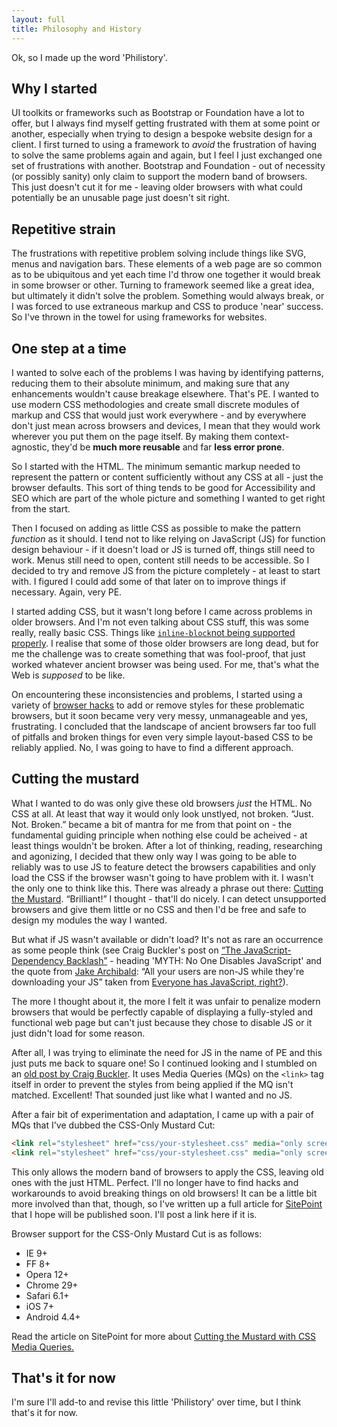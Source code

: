 ```yaml
---
layout: full
title: Philosophy and History
---
```


Ok, so I made up the word 'Philistory'.

Why I started
-------------

UI toolkits or frameworks such as Bootstrap or Foundation have a lot to offer, but I always find myself getting frustrated with them at some point or another, especially when trying to design a bespoke website design for a client. I first turned to using a framework to _avoid_ the frustration of having to solve the same problems again and again, but I feel I just exchanged one set of frustrations with another. Bootstrap and Foundation - out of necessity (or possibly sanity) only claim to support the modern band of browsers. This just doesn't cut it for me - leaving older browsers with what could potentially be an unusable page just doesn't sit right.

## Repetitive strain

The frustrations with repetitive problem solving include things like SVG, menus and navigation bars. These elements of a web page are so common as to be ubiquitous and yet each time I'd throw one together it would break in some browser or other. Turning to framework seemed like a great idea, but ultimately it didn't solve the problem. Something would always break, or I was forced to use extraneous markup and CSS to produce 'near' success. So I've thrown in the towel for using frameworks for websites.

One step at a time
------------------

I wanted to solve each of the problems I was having by identifying patterns, reducing them to their absolute minimum, and making sure that any enhancements wouldn't cause breakage elsewhere. That's PE. I wanted to use modern CSS methodologies and create small discrete modules of markup and CSS that would just work everywhere - and by everywhere don't just mean across browsers and devices, I mean that they would work wherever you put them on the page itself. By making them context-agnostic, they'd be **much more reusable** and far **less error prone**.

So I started with the HTML. The minimum semantic markup needed to represent the pattern or content sufficiently without any CSS at all - just the browser defaults. This sort of thing tends to be good for Accessibility and SEO which are part of the whole picture and something I wanted to get right from the start.

Then I focused on adding as little CSS as possible to make the pattern _function_ as it should. I tend not to like relying on JavaScript (JS) for function design behaviour - if it doesn't load or JS is turned off, things still need to work. Menus still need to open, content still needs to be accessible. So I decided to try and remove JS from the picture completely - at least to start with. I figured I could add some of that later on to improve things if necessary. Again, very PE.

I started adding CSS, but it wasn't long before I came across problems in older browsers. And I'm not even talking about CSS stuff, this was some really, really basic CSS. Things like [`inline-block`](http://caniuse.com/#feat=inline-block)[not being supported properly](https://blog.mozilla.org/webdev/2009/02/20/cross-browser-inline-block/). I realise that some of those older browsers are long dead, but for me the challenge was to create something that was fool-proof, that just worked whatever ancient browser was being used. For me, that's what the Web is _supposed_ to be like.

On encountering these inconsistencies and problems, I started using a variety of [browser hacks](http://browserhacks.com/) to add or remove styles for these problematic browsers, but it soon became very very messy, unmanageable and yes, frustrating. I concluded that the landscape of ancient browsers far too full of pitfalls and broken things for even very simple layout-based CSS to be reliably applied. No, I was going to have to find a different approach.

Cutting the mustard
-------------------

What I wanted to do was only give these old browsers _just_ the HTML. No CSS at all. At least that way it would only look unstlyed, not broken. “Just. Not. Broken.” became a bit of mantra for me from that point on - the fundamental guiding principle when nothing else could be acheived - at least things wouldn't be broken. After a lot of thinking, reading, researching and agonizing, I decided that thew only way I was going to be able to reliably was to use JS to feature detect the browsers capabilities and only load the CSS if the browser wasn't going to have problem with it. I wasn't the only one to think like this. There was already a phrase out there: [Cutting the Mustard](http://responsivenews.co.uk/post/18948466399/cutting-the-mustard). “Brilliant!” I thought - that'll do nicely. I can detect unsupported browsers and give them little or no CSS and then I'd be free and safe to design my modules the way I wanted.

But what if JS wasn't available or didn't load? It's not as rare an occurrence as some people think (see Craig Buckler's post on [“The JavaScript-Dependency Backlash”](http://www.sitepoint.com/javascript-dependency-backlash-myth-busting-progressive-enhancement/) - heading 'MYTH: No One Disables JavaScript' and the quote from [Jake Archibald](https://t.co/uTM3255RuW): “All your users are non-JS while they're downloading your JS” taken from [Everyone has JavaScript, right?](http://kryogenix.org/code/browser/everyonehasjs.html)).

The more I thought about it, the more I felt it was unfair to penalize modern browsers that would be perfectly capable of displaying a fully-styled and functional web page but can't just because they chose to disable JS or it just didn't load for some reason. 

After all, I was trying to eliminate the need for JS in the name of PE and this just puts me back to square one! So I continued looking and I stumbled on an [old post by Craig Buckler](http://www.sitepoint.com/support-old-browsers-responsive-web-design/). It uses Media Queries (MQs) on the `<link>` tag itself in order to prevent the styles from being applied if the MQ isn't matched. Excellent! That sounded just like what I wanted and no JS. 

After a fair bit of experimentation and adaptation, I came up with a pair of MQs that I've dubbed the CSS-Only Mustard Cut:

~~~ html
<link rel="stylesheet" href="css/your-stylesheet.css" media="only screen and (min-resolution: 0.1dpcm)">
<link rel="stylesheet" href="css/your-stylesheet.css" media="only screen and (-webkit-min-device-pixel-ratio:0) and (min-color-index:0)">
~~~

This only allows the modern band of browsers to apply the CSS, leaving old ones with the just HTML. Perfect. I'll no longer have to find hacks and workarounds to avoid breaking things on old browsers! It can be a little bit more involved than that, though, so I've written up a full article for [SitePoint](http://www.sitepoint.com) that I hope will be published soon. I'll post a link here if it is.

Browser support for the CSS-Only Mustard Cut is as follows:

*   IE 9+
*   FF 8+
*   Opera 12+
*   Chrome 29+
*   Safari 6.1+
*   iOS 7+
*   Android 4.4+

Read the article on SitePoint for more about [Cutting the Mustard with CSS Media Queries.](http://www.sitepoint.com/cutting-the-mustard-with-css-media-queries/)

That's it for now
-----------------

I'm sure I'll add-to and revise this little 'Philistory' over time, but I think that's it for now.